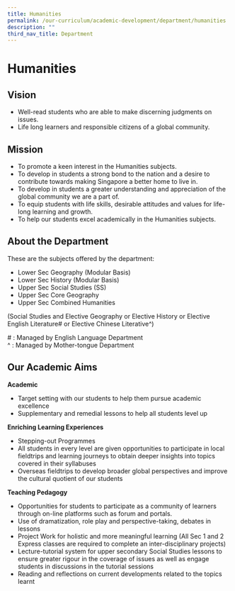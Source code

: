 ```yaml
---
title: Humanities
permalink: /our-curriculum/academic-development/department/humanities
description: ""
third_nav_title: Department
---
```

# **Humanities**

## Vision

*   Well-read students who are able to make discerning judgments on issues.
*   Life long learners and responsible citizens of a global community.

## Mission

*   To promote a keen interest in the Humanities subjects.
*   To develop in students a strong bond to the nation and a desire to contribute towards making Singapore a better home to live in.
*   To develop in students a greater understanding and appreciation of the global community we are a part of.
*   To equip students with life skills, desirable attitudes and values for life-long learning and growth.
*   To help our students excel academically in the Humanities subjects.

## About the Department

These are the subjects offered by the department:

*   Lower Sec Geography (Modular Basis)
*   Lower Sec History (Modular Basis)
*   Upper Sec Social Studies (SS)
*   Upper Sec Core Geography
*   Upper Sec Combined Humanities

  

(Social Studies and Elective Geography or Elective History or Elective English Literature# or Elective Chinese Literative^)

  

\# : Managed by English Language Department    
^ : Managed by Mother-tongue Department

## Our Academic Aims

**Academic**  

*   Target setting with our students to help them pursue academic excellence
*   Supplementary and remedial lessons to help all students level up

  

**Enriching Learning Experiences**

*   Stepping-out Programmes
*   All students in every level are given opportunities to participate in local fieldtrips and learning journeys to obtain deeper insights into topics covered in their syllabuses
*   Overseas fieldtrips to develop broader global perspectives and improve the cultural quotient of our students

  

**Teaching Pedagogy**

*   Opportunities for students to participate as a community of learners through on-line platforms such as forum and portals.
*   Use of dramatization, role play and perspective-taking, debates in lessons
*   Project Work for holistic and more meaningful learning (All Sec 1 and 2 Express classes are required to complete an inter-disciplinary projects)
*   Lecture-tutorial system for upper secondary Social Studies lessons to ensure greater rigour in the coverage of issues as well as engage students in discussions in the tutorial sessions
*   Reading and reflections on current developments related to the topics learnt